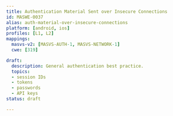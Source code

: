 ```yaml
---
title: Authentication Material Sent over Insecure Connections
id: MASWE-0037
alias: auth-material-over-insecure-connections
platform: [android, ios]
profiles: [L1, L2]
mappings:
  masvs-v2: [MASVS-AUTH-1, MASVS-NETWORK-1]
  cwe: [319]

draft:
  description: General authentication best practice.
  topics:
  - session IDs
  - tokens
  - passwords
  - API keys
status: draft

---
```


